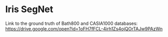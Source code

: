 # Iris SegNet
Link to the ground truth of Bath800 and CASIA1000 databases:
https://drive.google.com/open?id=1oFH7fFCL-4irh1Zs4ojQOrTAJw9PAzWn

